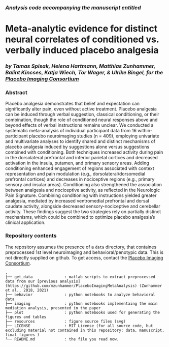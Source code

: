 ### *Analysis code accompanying the manuscript entitled*

# Meta-analytic evidence for distinct neural correlates of conditioned vs. verbally induced placebo analgesia
### *by Tamas Spisak, Helena Hartmann, Matthias Zunhammer, Balint Kincses, Katja Wiech, Tor Wager, & Ulrike Bingel, for the [Placebo Imaging Consortium](https://placebo-imaging-consortium.github.io/)*

### Abstract

Placebo analgesia demonstrates that belief and expectation can significantly alter pain, even without active treatment. Placebo analgesia can be induced through verbal suggestion, classical conditioning, or their combination, though the role of conditioned neural responses above and beyond effects of verbal instructions remains unclear. We conducted a systematic meta-analysis of individual participant data from 16 within-participant placebo neuroimaging studies (n = 409), employing univariate and multivariate analyses to identify shared and distinct mechanisms of placebo analgesia induced by suggestions alone versus suggestions combined with conditioning. Both techniques increased activity during pain in the dorsolateral prefrontal and inferior parietal cortices and decreased activation in the insula, putamen, and primary sensory areas. Adding conditioning enhanced engagement of regions associated with context representation and pain modulation (e.g., dorsolateral/dorsomedial prefrontal cortices) and decreases in nociceptive regions (e.g., primary sensory and insular areas). Conditioning also strengthened the association between analgesia and nociceptive activity, as reflected in the Neurologic Pain Signature. Combining conditioning with instructions yielded greater analgesia, mediated by increased ventromedial prefrontal and dorsal caudate activity, alongside decreased sensory-nociceptive and cerebellar activity. These findings suggest the two strategies rely on partially distinct mechanisms, which could be combined to optimize placebo analgesia’s clinical application.

### Repository contents

The repository assumes the presence of a `data` directory, that containes preprocessed 1st level neuroimaging and behavioral/penotypic data. This is not directly supplied on github. To get access, contact the [Placebo Imaging Consortium](https://placebo-imaging-consortium.github.io/).

```
.
├── get_data              : matlab scripts to extract preprocessed data from our [previous analysis](https://github.com/mzunhammer/PlaceboImagingMetaAnalysis) (Zunhammer et al., 2018, 2021)
├── behavior              : python notebooks to analyze behavioral data
├── imaging               : python notebooks implementaing the main mediation analysis, presented in the paper
├── plot                  : python notebooks used for generating the figures and tables
├── resources             : figure source files (svg)
├── LICENSE               : MIT License (for all source code, but excluding material not contained in this repository: data, manuscript, final figures )
└── README.md             : the file you read now.
```
